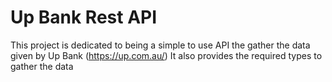 # Up Bank Rest API

This project is dedicated to being a simple to use API the gather the data given by Up Bank (https://up.com.au/)
It also provides the required types to gather the data


